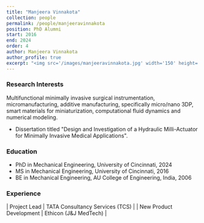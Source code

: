 ```yaml
---
title: "Manjeera Vinnakota"
collection: people
permalink: /people/manjeeravinnakota
position: PhD Alumni
start: 2016
end: 2024
order: 4
author: Manjeera Vinnakota
author_profile: true
excerpt: "<img src='/images/manjeeravinnakota.jpg' width='150' height='auto'>"
---
```

### Research Interests
Multifunctional minimally invasive surgical instrumentation, micromanufacturing, additive manufacturing, specifically micro/nano 3DP, smart materials for miniaturization, computational fluid dynamics and numerical modeling.
* Dissertation titled "Design and Investigation of a Hydraulic Milli-Actuator for Minimally Invasive Medical Applications".

### Education
* PhD in Mechanical Engineering, University of Cincinnati, 2024
* MS in Mechanical Engineering, University of Cincinnati, 2016
* BE in Mechanical Engineering, AU College of Engineering, India, 2006

### Experience
| Project Lead                | TATA Consultancy Services (TCS)     |
| New Product Development     | Ethicon (J&J MedTech)               |
